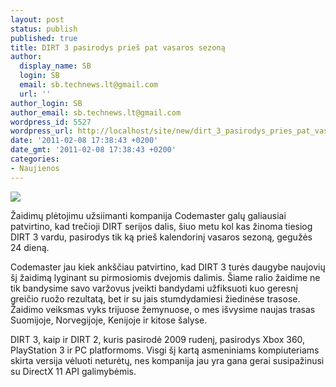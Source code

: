 ```yaml
---
layout: post
status: publish
published: true
title: DIRT 3 pasirodys prieš pat vasaros sezoną
author:
  display_name: SB
  login: SB
  email: sb.technews.lt@gmail.com
  url: ''
author_login: SB
author_email: sb.technews.lt@gmail.com
wordpress_id: 5527
wordpress_url: http://localhost/site/new/dirt_3_pasirodys_pries_pat_vasaros_sezona/
date: '2011-02-08 17:38:43 +0200'
date_gmt: '2011-02-08 17:38:43 +0200'
categories:
- Naujienos
---
```

<div class="imgright"><img src="http://t0.gstatic.com/images?q=tbn:UKIYmbIhqChTMM:http://www.gameplanet.co.nz/art/full/989125.jpg"  /></div>
<p>Žaidimų plėtojimu užsiimanti kompanija Codemaster galų galiausiai patvirtino, kad trečioji DIRT serijos dalis, šiuo metu kol kas žinoma tiesiog DIRT 3 vardu, pasirodys tik ką prieš kalendorinį vasaros sezoną, gegužės 24 dieną.</p>
<p>Codemaster jau kiek ankščiau patvirtino, kad DIRT 3 turės daugybe naujovių šį žaidimą lyginant su pirmosiomis dvejomis dalimis. Šiame ralio žaidime ne tik bandysime savo varžovus įveikti bandydami užfiksuoti kuo geresnį greičio ruožo rezultatą, bet ir su jais stumdydamiesi žiedinėse trasose. Žaidimo veiksmas vyks trijuose žemynuose, o mes išvysime naujas trasas Suomijoje, Norvegijoje, Kenijoje ir kitose šalyse.</p>
<p>DIRT 3, kaip ir DIRT 2, kuris pasirodė 2009 rudenį, pasirodys Xbox 360, PlayStation 3 ir PC platformoms. Visgi šį kartą asmeniniams kompiuteriams skirta versija vėluoti neturėtų, nes kompanija jau yra gana gerai susipažinusi su DirectX 11 API galimybėmis.<br /></p>
